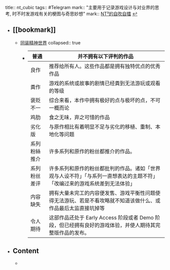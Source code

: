 title:: nt_cubic
tags:: #Telegram
mark:: "主要用于记录游戏设计与对业界的思考, 时不时发游戏有关的梗图与奇思妙想"
mark:: [NT³的自吹自擂](https://t.me/nt_cubic) [↩](tg://resolve?domain=nt_cubic)
- ## [[bookmark]]
  - [同装精神世界](https://www.notion.so/ntcubic/341d7fcc0cd2434487361d998bc6f1f2)
    collapsed:: true
    - | 普通         | 并不拥有以下评判的作品                                                                                                     |
      |--------------|----------------------------------------------------------------------------------------------------------------------------|
      | 良作         | 推荐给所有人。这些作品都是拥有独特优点的优秀作品                                                                           |
      | 粪作         | 游戏的系统或故事的剧情已经粪到无法游玩或观看的等级                                                                         |
      | 褒贬不一     | 综合来看，本作中拥有极好的点与极坏的点，不可一概而论                                                                       |
      | 鸡肋         | 食之无味，弃之可惜的作品                                                                                                   |
      | 劣化版       | 与原作相比有着明显不足与劣化的移植、重制、本地化等问题                                                                     |
      | 系列粉絲推介 | 许多系列和原作的粉丝都推介的作品。                                                                                         |
      | 系列粉丝差评 | 许多系列和原作的粉丝都批判的作品。诸如「世界观与人设不符」「与系列一直想表达的主题不符」「改编过来的游戏系统差到无法体验」 |
      | 内容缺失     | 拥有大量未完工的内容便发售、游戏平衡性问题使得无法游玩、若是不看攻略就不知道该做什么、或作品最后太监直接坑掉等             |
      | 令人期待     | 这部作品还处于 Early Access 阶段或者 Demo 阶段，但已经拥有良好的游戏体验，并使人期待其完整版作品的发布。                   |
- ## Content
  -